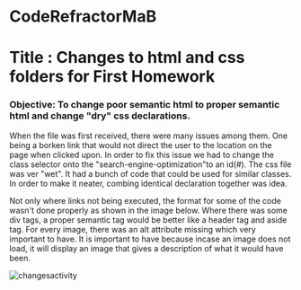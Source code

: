 # CodeRefractorMaB

<h1>Title : Changes to html and css folders for First Homework</h1>

<h3>Objective: To change poor semantic html to proper semantic html and change "dry" css declarations.
</h3>


<p>When the file was first received, there were many issues among them. One being a borken link that would not direct the user to the location on the page when clicked upon. In order to fix this issue we had to change the class selector onto the "search-engine-optimization"to an id(#). The css file was ver "wet". It had a bunch of code that could be used for similar classes. In order to make it neater, combing identical declaration together was idea.</p>

<p>Not only where links not being executed, the format for some of the code wasn't done properly as shown in the image below. Where there was some div tags, a proper semantic tag would be better like a header tag and aside tag. For every image, there was an alt attribute missing which very important to have. It is important to have because incase an image does not load, it will display an image that gives a description of what it would have been.</p> 

![changesactivity](https://user-images.githubusercontent.com/70716786/96808723-5e930a80-13e7-11eb-8030-0bdfa7bc090c.png)

